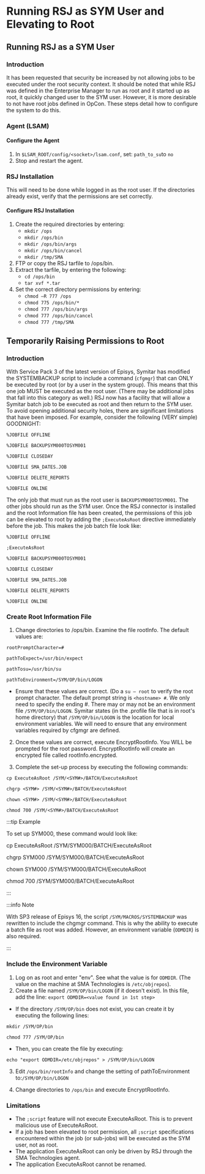 # Running RSJ as SYM User and Elevating to Root

## Running RSJ as a SYM User

### Introduction
It has been requested that security be increased by not allowing jobs to be executed under the root security context. It should be noted that while RSJ was defined in the Enterprise Manager to run as root and it started up as root, it quickly changed user to the SYM user. However, it is more desirable to not have root jobs defined in OpCon. These steps detail how to configure the system to do this.

### Agent (LSAM)

#### Configure the Agent

1. In ```$LSAM_ROOT/config/<socket>/lsam.conf```, set: ```path_to_su```to ```no```
2. Stop and restart the agent.

### RSJ Installation
This will need to be done while logged in as the root user. If the directories already exist, verify that the permissions are set correctly.

#### Configure RSJ Installation

1. Create the required directories by entering:
    * ```mkdir /ops```
    * ```mkdir /ops/bin```
    * ```mkdir /ops/bin/args```
    * ```mkdir /ops/bin/cancel```
    * ```mkdir /tmp/SMA```
2. FTP or copy the RSJ tarfile to /ops/bin.
3. Extract the tarfile, by entering the following:
    * ```cd /ops/bin```
    * ```tar xvf *.tar```
4. Set the correct directory permissions by entering:
    * ```chmod –R 777 /ops```
    * ```chmod 775 /ops/bin/*```
    * ```chmod 777 /ops/bin/args```
    * ```chmod 777 /ops/bin/cancel```
    * ```chmod 777 /tmp/SMA```

## Temporarily Raising Permissions to Root

### Introduction

With Service Pack 3 of the latest version of Episys, Symitar has modified the SYSTEMBACKUP script to include a command (```cfgmgr```) that can ONLY be executed by root (or by a user in the system group). This means that this one job MUST be executed as the root user. (There may be additional jobs that fall into this category as well.) RSJ now has a facility that will allow a Symitar batch job to be executed as root and then return to the SYM user. To avoid opening additional security holes, there are significant limitations that have been imposed. For example, consider the following (VERY simple) GOODNIGHT:

```
%JOBFILE OFFLINE

%JOBFILE BACKUPSYM000TOSYM001

%JOBFILE CLOSEDAY

%JOBFILE SMA_DATES.JOB

%JOBFILE DELETE_REPORTS

%JOBFILE ONLINE
```

The only job that must run as the root user is ```BACKUPSYM000TOSYM001```. The other jobs should run as the SYM user. Once the RSJ connector is installed and the root Information file has been created, the permissions of this job can be elevated to root by adding the ```;ExecuteAsRoot``` directive immediately before the job. This makes the job batch file look like:

```
%JOBFILE OFFLINE

;ExecuteAsRoot

%JOBFILE BACKUPSYM000TOSYM001

%JOBFILE CLOSEDAY

%JOBFILE SMA_DATES.JOB

%JOBFILE DELETE_REPORTS

%JOBFILE ONLINE
```

### Create Root Information File

1. Change directories to /ops/bin. Examine the file rootInfo. The default values are:

```
rootPromptCharacter=#

pathToExpect=/usr/bin/expect

pathTosu=/usr/bin/su

pathToEnvironment=/SYM/OP/bin/LOGON
```

* Ensure that these values are correct. (Do a ```su – root``` to verify the root prompt character. The default prompt string is ```<hostname> #```. We only need to specify the ending #. There may or may not be an environment file ```/SYM/OP/bin/LOGON```. Symitar states (in the .profile file that is in root's home directory) that ```/SYM/OP/bin/LOGON``` is the location for local environment variables. We will need to ensure that any environment variables required by cfgmgr are defined.

2. Once these values are correct, execute EncryptRootInfo. You WILL be prompted for the root password. EncryptRootInfo will create an encrypted file called rootInfo.encrypted.

3. Complete the set-up process by executing the following commands:

```
cp ExecuteAsRoot /SYM/<SYM#>/BATCH/ExecuteAsRoot

chgrp <SYM#> /SYM/<SYM#>/BATCH/ExecuteAsRoot

chown <SYM#> /SYM/<SYM#>/BATCH/ExecuteAsRoot

chmod 700 /SYM/<SYM#>/BATCH/ExecuteAsRoot
```

:::tip Example

To set up SYM000, these command would look like:

cp ExecuteAsRoot /SYM/SYM000/BATCH/ExecuteAsRoot

chgrp SYM000 /SYM/SYM000/BATCH/ExecuteAsRoot

chown SYM000 /SYM/SYM000/BATCH/ExecuteAsRoot

chmod 700 /SYM/SYM000/BATCH/ExecuteAsRoot

:::

:::info Note

With SP3 release of Episys 16, the script ```/SYM/MACROS/SYSTEMBACKUP``` was rewritten to include the chgmgr command. This is why the ability to execute a batch file as root was added. However, an environment variable (```ODMDIR```) is also required.

:::

### Include the Environment Variable

1. Log on as root and enter "env". See what the value is for ```ODMDIR```. (The value on the machine at SMA Technologies is ```/etc/objrepos```).
2. Create a file named ```/SYM/OP/bin/LOGON``` (if it doesn't exist). In this file, add the line:
```export ODMDIR=<value found in 1st step>```

* If the directory ```/SYM/OP/bin``` does not exist, you can create it by executing the following lines:

```
mkdir /SYM/OP/bin

chmod 777 /SYM/OP/bin
```

* Then, you can create the file by executing:

```echo "export ODMDIR=/etc/objrepos" > /SYM/OP/bin/LOGON```

3. Edit ```/ops/bin/rootInfo``` and change the setting of pathToEnvironment to:```/SYM/OP/bin/LOGON```

4. Change directories to ```/ops/bin``` and execute EncryptRootInfo.

### Limitations

* The ```;script``` feature will not execute ExecuteAsRoot. This is to prevent malicious use of ExecuteAsRoot.
* If a job has been elevated to root permission, all ```;script``` specifications encountered within the job (or sub-jobs) will be executed as the SYM user, not as root.
* The application ExecuteAsRoot can only be driven by RSJ through the SMA Technologies agent.
* The application ExecuteAsRoot cannot be renamed.
